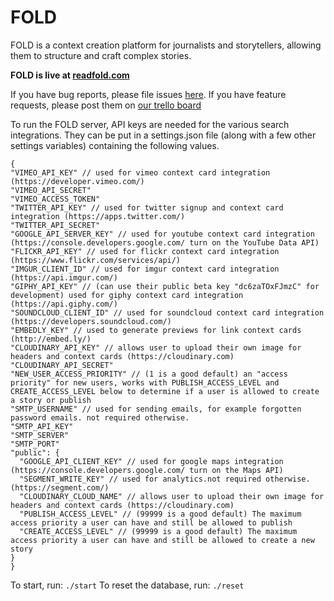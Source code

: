 FOLD
=============


FOLD is a context creation platform for journalists and storytellers, allowing them to structure and craft complex stories.

**FOLD is live at [readfold.com](https://readfold.com)**

If you have bug reports, please file issues [here](https://github.com/readFOLD/FOLD/issues).
If you have feature requests, please post them on [our trello board](https://trello.com/b/ImxWYbBy/fold-roadmap)

To run the FOLD server, API keys are needed for the various search integrations. They can be put in a settings.json file (along with a few other settings variables) containing the following values.
```
{
"VIMEO_API_KEY" // used for vimeo context card integration (https://developer.vimeo.com/)
"VIMEO_API_SECRET"
"VIMEO_ACCESS_TOKEN"
"TWITTER_API_KEY" // used for twitter signup and context card integration (https://apps.twitter.com/)
"TWITTER_API_SECRET"
"GOOGLE_API_SERVER_KEY" // used for youtube context card integration (https://console.developers.google.com/ turn on the YouTube Data API)
"FLICKR_API_KEY" // used for flickr context card integration (https://www.flickr.com/services/api/)
"IMGUR_CLIENT_ID" // used for imgur context card integration (https://api.imgur.com/)
"GIPHY_API_KEY" // (can use their public beta key "dc6zaTOxFJmzC" for development) used for giphy context card integration (https://api.giphy.com/)
"SOUNDCLOUD_CLIENT_ID" // used for soundcloud context card integration (https://developers.soundcloud.com/)
"EMBEDLY_KEY" // used to generate previews for link context cards (http://embed.ly/)
"CLOUDINARY_API_KEY" // allows user to upload their own image for headers and context cards (https://cloudinary.com)
"CLOUDINARY_API_SECRET"
"NEW_USER_ACCESS_PRIORITY" // (1 is a good default) an "access priority" for new users, works with PUBLISH_ACCESS_LEVEL and CREATE_ACCESS_LEVEL below to determine if a user is allowed to create a story or publish
"SMTP_USERNAME" // used for sending emails, for example forgotten password emails. not required otherwise.
"SMTP_API_KEY"
"SMTP_SERVER"
"SMTP_PORT"
"public": {
  "GOOGLE_API_CLIENT_KEY" // used for google maps integration (https://console.developers.google.com/ turn on the Maps API)
  "SEGMENT_WRITE_KEY" // used for analytics.not required otherwise. (https://segment.com/)
  "CLOUDINARY_CLOUD_NAME" // allows user to upload their own image for headers and context cards (https://cloudinary.com)
  "PUBLISH_ACCESS_LEVEL" // (99999 is a good default) The maximum access priority a user can have and still be allowed to publish
  "CREATE_ACCESS_LEVEL" // (99999 is a good default) The maximum access priority a user can have and still be allowed to create a new story
}
}
```

To start, run: `./start`
To reset the database, run: `./reset`
